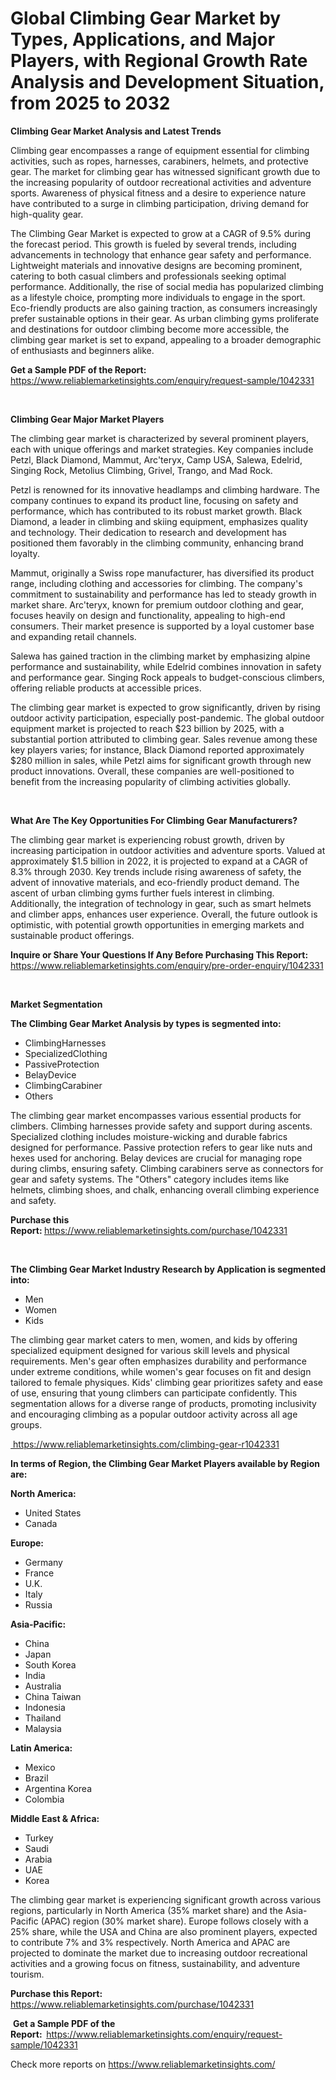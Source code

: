 <p><h1>Global Climbing Gear Market by Types, Applications, and Major Players, with Regional Growth Rate Analysis and Development Situation, from 2025 to 2032</h1></p><p><strong>Climbing Gear Market Analysis and Latest Trends</strong></p>
<p><p>Climbing gear encompasses a range of equipment essential for climbing activities, such as ropes, harnesses, carabiners, helmets, and protective gear. The market for climbing gear has witnessed significant growth due to the increasing popularity of outdoor recreational activities and adventure sports. Awareness of physical fitness and a desire to experience nature have contributed to a surge in climbing participation, driving demand for high-quality gear.</p><p>The Climbing Gear Market is expected to grow at a CAGR of 9.5% during the forecast period. This growth is fueled by several trends, including advancements in technology that enhance gear safety and performance. Lightweight materials and innovative designs are becoming prominent, catering to both casual climbers and professionals seeking optimal performance. Additionally, the rise of social media has popularized climbing as a lifestyle choice, prompting more individuals to engage in the sport. Eco-friendly products are also gaining traction, as consumers increasingly prefer sustainable options in their gear. As urban climbing gyms proliferate and destinations for outdoor climbing become more accessible, the climbing gear market is set to expand, appealing to a broader demographic of enthusiasts and beginners alike.</p></p>
<p><strong>Get a Sample PDF of the Report:&nbsp;</strong> <a href="https://www.reliablemarketinsights.com/enquiry/request-sample/1042331?utm_campaign=3571&utm_medium=2&utm_source=Github&utm_content=ia&utm_term=08042025&utm_id=climbing-gear">https://www.reliablemarketinsights.com/enquiry/request-sample/1042331</a></p>
<p>&nbsp;</p>
<p><strong>Climbing Gear Major Market Players</strong></p>
<p><p>The climbing gear market is characterized by several prominent players, each with unique offerings and market strategies. Key companies include Petzl, Black Diamond, Mammut, Arc'teryx, Camp USA, Salewa, Edelrid, Singing Rock, Metolius Climbing, Grivel, Trango, and Mad Rock. </p><p>Petzl is renowned for its innovative headlamps and climbing hardware. The company continues to expand its product line, focusing on safety and performance, which has contributed to its robust market growth. Black Diamond, a leader in climbing and skiing equipment, emphasizes quality and technology. Their dedication to research and development has positioned them favorably in the climbing community, enhancing brand loyalty.</p><p>Mammut, originally a Swiss rope manufacturer, has diversified its product range, including clothing and accessories for climbing. The company's commitment to sustainability and performance has led to steady growth in market share. Arc'teryx, known for premium outdoor clothing and gear, focuses heavily on design and functionality, appealing to high-end consumers. Their market presence is supported by a loyal customer base and expanding retail channels.</p><p>Salewa has gained traction in the climbing market by emphasizing alpine performance and sustainability, while Edelrid combines innovation in safety and performance gear. Singing Rock appeals to budget-conscious climbers, offering reliable products at accessible prices. </p><p>The climbing gear market is expected to grow significantly, driven by rising outdoor activity participation, especially post-pandemic. The global outdoor equipment market is projected to reach $23 billion by 2025, with a substantial portion attributed to climbing gear. Sales revenue among these key players varies; for instance, Black Diamond reported approximately $280 million in sales, while Petzl aims for significant growth through new product innovations. Overall, these companies are well-positioned to benefit from the increasing popularity of climbing activities globally.</p></p>
<p>&nbsp;</p>
<p><strong>What Are The Key Opportunities For Climbing Gear Manufacturers?</strong></p>
<p><p>The climbing gear market is experiencing robust growth, driven by increasing participation in outdoor activities and adventure sports. Valued at approximately $1.5 billion in 2022, it is projected to expand at a CAGR of 8.3% through 2030. Key trends include rising awareness of safety, the advent of innovative materials, and eco-friendly product demand. The ascent of urban climbing gyms further fuels interest in climbing. Additionally, the integration of technology in gear, such as smart helmets and climber apps, enhances user experience. Overall, the future outlook is optimistic, with potential growth opportunities in emerging markets and sustainable product offerings.</p></p>
<p><strong>Inquire or Share Your Questions If Any Before Purchasing This Report:</strong> <a href="https://www.reliablemarketinsights.com/enquiry/pre-order-enquiry/1042331?utm_campaign=3571&utm_medium=2&utm_source=Github&utm_content=ia&utm_term=08042025&utm_id=climbing-gear">https://www.reliablemarketinsights.com/enquiry/pre-order-enquiry/1042331</a></p>
<p>&nbsp;</p>
<p><strong>Market Segmentation</strong></p>
<p><strong>The Climbing Gear Market Analysis by types is segmented into:</strong></p>
<p><ul><li>ClimbingHarnesses</li><li>SpecializedClothing</li><li>PassiveProtection</li><li>BelayDevice</li><li>ClimbingCarabiner</li><li>Others</li></ul></p>
<p><p>The climbing gear market encompasses various essential products for climbers. Climbing harnesses provide safety and support during ascents. Specialized clothing includes moisture-wicking and durable fabrics designed for performance. Passive protection refers to gear like nuts and hexes used for anchoring. Belay devices are crucial for managing rope during climbs, ensuring safety. Climbing carabiners serve as connectors for gear and safety systems. The "Others" category includes items like helmets, climbing shoes, and chalk, enhancing overall climbing experience and safety.</p></p>
<p><strong>Purchase this Report:&nbsp;</strong><a href="https://www.reliablemarketinsights.com/purchase/1042331?utm_campaign=3571&utm_medium=2&utm_source=Github&utm_content=ia&utm_term=08042025&utm_id=climbing-gear">https://www.reliablemarketinsights.com/purchase/1042331</a></p>
<p>&nbsp;</p>
<p><strong>The Climbing Gear Market Industry Research by Application is segmented into:</strong></p>
<p><ul><li>Men</li><li>Women</li><li>Kids</li></ul></p>
<p><p>The climbing gear market caters to men, women, and kids by offering specialized equipment designed for various skill levels and physical requirements. Men's gear often emphasizes durability and performance under extreme conditions, while women's gear focuses on fit and design tailored to female physiques. Kids' climbing gear prioritizes safety and ease of use, ensuring that young climbers can participate confidently. This segmentation allows for a diverse range of products, promoting inclusivity and encouraging climbing as a popular outdoor activity across all age groups.</p></p>
<p><a href="https://www.reliablemarketinsights.com/climbing-gear-r1042331?utm_campaign=3571&utm_medium=2&utm_source=Github&utm_content=ia&utm_term=08042025&utm_id=climbing-gear">&nbsp;https://www.reliablemarketinsights.com/climbing-gear-r1042331</a></p>
<p><strong>In terms of Region, the Climbing Gear Market Players available by Region are:</strong></p>
<p>
    <p> <strong> North America: </strong>
        <ul>
            <li>United States</li>
            <li>Canada</li>
        </ul>
        </p> 
    <p> <strong> Europe: </strong>
        <ul>
            <li>Germany</li>
            <li>France</li>
            <li>U.K.</li>
            <li>Italy</li>
            <li>Russia</li>
        </ul>
        </p> 
    <p> <strong> Asia-Pacific: </strong>
        <ul>
            <li>China</li>
            <li>Japan</li>
            <li>South Korea</li>
            <li>India</li>
            <li>Australia</li>
            <li>China Taiwan</li>
            <li>Indonesia</li>
            <li>Thailand</li>
            <li>Malaysia</li>
        </ul>
        </p> 
    <p> <strong> Latin America: </strong>
        <ul>
            <li>Mexico</li>
            <li>Brazil</li>
            <li>Argentina Korea</li>
            <li>Colombia</li>
        </ul>
        </p> 
    <p> <strong> Middle East & Africa: </strong>
        <ul>
            <li>Turkey</li>
            <li>Saudi</li>
            <li>Arabia</li>
            <li>UAE</li>
            <li>Korea</li>
        </ul>
    </p>
    </p>
<p><p>The climbing gear market is experiencing significant growth across various regions, particularly in North America (35% market share) and the Asia-Pacific (APAC) region (30% market share). Europe follows closely with a 25% share, while the USA and China are also prominent players, expected to contribute 7% and 3% respectively. North America and APAC are projected to dominate the market due to increasing outdoor recreational activities and a growing focus on fitness, sustainability, and adventure tourism.</p></p>
<p><strong>Purchase this Report: </strong><a href="https://www.reliablemarketinsights.com/purchase/1042331?utm_campaign=3571&utm_medium=2&utm_source=Github&utm_content=ia&utm_term=08042025&utm_id=climbing-gear">https://www.reliablemarketinsights.com/purchase/1042331</a></p>
<p>&nbsp;<strong>Get a Sample PDF of the Report:&nbsp;&nbsp;</strong><a href="https://www.reliablemarketinsights.com/enquiry/request-sample/1042331?utm_campaign=3571&utm_medium=2&utm_source=Github&utm_content=ia&utm_term=08042025&utm_id=climbing-gear">https://www.reliablemarketinsights.com/enquiry/request-sample/1042331</a></p>
<p><strong></strong></p>
<p>Check more reports on <a href="https://www.reliablemarketinsights.com/?utm_campaign=3571&utm_medium=2&utm_source=Github&utm_content=ia&utm_term=08042025&utm_id=climbing-gear">https://www.reliablemarketinsights.com/</a></p>